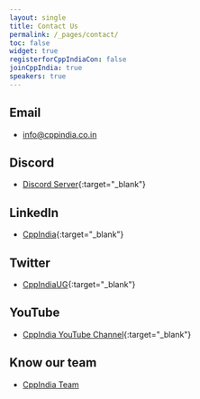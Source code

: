 ```yaml
---
layout: single
title: Contact Us
permalink: /_pages/contact/
toc: false
widget: true
registerforCppIndiaCon: false
joinCppIndia: true
speakers: true
---
```


## Email
- <info@cppindia.co.in>

## Discord
- [Discord Server](https://discord.gg/Wz42tX5){:target="_blank"} 

## LinkedIn
- [CppIndia](https://www.linkedin.com/company/cppindia/){:target="_blank"} 


## Twitter
- [CppIndiaUG](https://twitter.com/CppIndiaUG){:target="_blank"} 

## YouTube
- [CppIndia YouTube Channel](https://www.youtube.com/channel/UCwB-WjSJI2D97YZcACFxJDw){:target="_blank"} 

## Know our team
- [CppIndia Team](/_pages/team/)

<pre>




















</pre>